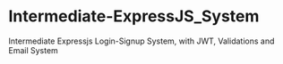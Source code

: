 # Intermediate-ExpressJS_System
Intermediate Expressjs Login-Signup System, with JWT, Validations and Email System
